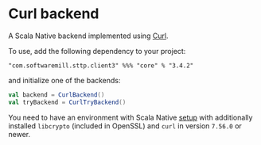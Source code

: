 # Curl backend

A Scala Native backend implemented using [Curl](https://github.com/curl/curl/blob/master/include/curl/curl.h).

To use, add the following dependency to your project:

```
"com.softwaremill.sttp.client3" %%% "core" % "3.4.2"
```

and initialize one of the backends:

```scala
val backend = CurlBackend()
val tryBackend = CurlTryBackend()
```

You need to have an environment with Scala Native [setup](https://scala-native.readthedocs.io/en/latest/user/setup.html)
with additionally installed `libcrypto` (included in OpenSSL) and `curl` in version `7.56.0` or newer.
